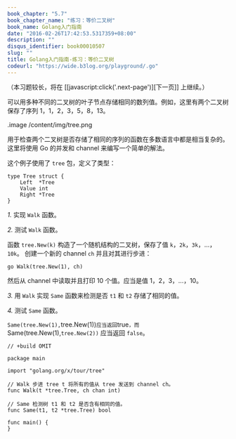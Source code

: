 ```yaml
---
book_chapter: "5.7"
book_chapter_name: "练习：等价二叉树"
book_name: Golang入门指南
date: "2016-02-26T17:42:53.5317359+08:00"
description: ""
disqus_identifier: book00010507
slug: ""
title: Golang入门指南-练习：等价二叉树
codeurl: "https://wide.b3log.org/playground/.go"
---
```





（本习题较长，将在 [[javascript:click('.next-page')][下一页]] 上继续。）

可以用多种不同的二叉树的叶子节点存储相同的数列值。例如，这里有两个二叉树保存了序列 1，1，2，3，5，8，13。

.image /content/img/tree.png

用于检查两个二叉树是否存储了相同的序列的函数在多数语言中都是相当复杂的。这里将使用 Go 的并发和 channel 来编写一个简单的解法。

这个例子使用了 `tree` 包，定义了类型：

	type Tree struct {
		Left  *Tree
		Value int
		Right *Tree
	}



*1.* 实现 `Walk` 函数。

*2.* 测试 `Walk` 函数。

函数 `tree.New(k)` 构造了一个随机结构的二叉树，保存了值 `k`，`2k`，`3k`，...，`10k`。
创建一个新的 channel `ch` 并且对其进行步进：

    go Walk(tree.New(1), ch)

然后从 channel 中读取并且打印 10 个值。应当是值 1，2，3，...，10。
    
*3.* 用 `Walk` 实现 `Same` 函数来检测是否 `t1` 和 `t2` 存储了相同的值。

*4.* 测试 `Same` 函数。

`Same(tree.New(1),`tree.New(1))` 应当返回 `true`，而 `Same(tree.New(1),`tree.New(2))` 应当返回 `false`。

```
// +build OMIT

package main

import "golang.org/x/tour/tree"

// Walk 步进 tree t 将所有的值从 tree 发送到 channel ch。
func Walk(t *tree.Tree, ch chan int)

// Same 检测树 t1 和 t2 是否含有相同的值。
func Same(t1, t2 *tree.Tree) bool

func main() {
}

```

